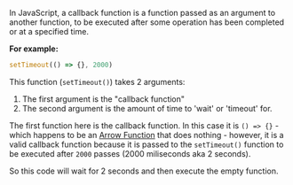 In JavaScript, a callback function is a function passed as an argument to another function, to be executed after some operation has been completed or at a specified time.

**For example:**

```js
setTimeout(() => {}, 2000)
```

This function (`setTimeout()`) takes 2 arguments:
1. The first argument is the "callback function"
2. The second argument is the amount of time to 'wait' or 'timeout' for.

The first function here is the callback function. In this case it is `() => {}` - which happens to be an [Arrow Function](JavaScript%20Arrow%20Functions.md) that does nothing - however, it is a valid callback function because it is passed to the `setTimeout()` function to be executed after `2000` passes (2000 miliseconds aka 2 seconds).

So this code will wait for 2 seconds and then execute the empty function.

